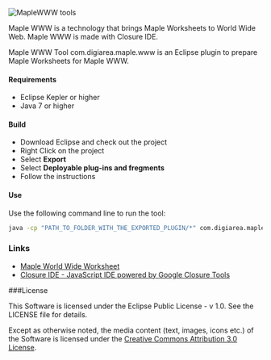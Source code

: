 ![MapleWWW tools](http://digi-area.com/images/light/maplewww/logo.png)

Maple WWW is a technology that brings Maple Worksheets to World Wide Web. Maple WWW is made with Closure IDE.

Maple WWW Tool com.digiarea.maple.www is an Eclipse plugin to prepare Maple Worksheets for Maple WWW.

#### Requirements
 - Eclipse Kepler or higher
 - Java 7 or higher

#### Build

 - Download Eclipse and check out the project
 - Right Click on the project
 - Select **Export**
 - Select **Deployable plug-ins and fregments**
 - Follow the instructions

#### Use

Use the following command line to run the tool:
```bash
java -cp "PATH_TO_FOLDER_WITH_THE_EXPORTED_PLUGIN/*" com.digiarea.maple.www.Converter -src "PATH_TO_FOLDER_WITH_MAPLE_WORKSHEETS" -dst "PATH_TODESTINATION_FOLDER" -url "http://digi-area.com/light/MapleWWW/js/maple-www.js" -kind ANY
```

### Links
 
 - [Maple World Wide Worksheet](http://digi-area.com/light/MapleWWW/)
 - [Closure IDE - JavaScript IDE powered by Google Closure Tools](http://digi-area.com/ClosureIDE/)

###License

This Software is licensed under the Eclipse Public License - v 1.0. See the LICENSE file for details.

Except as otherwise noted, the media content (text, images, icons etc.) of the Software is licensed under the 
[Creative Commons Attribution 3.0 License](http://creativecommons.org/licenses/by/3.0/).
